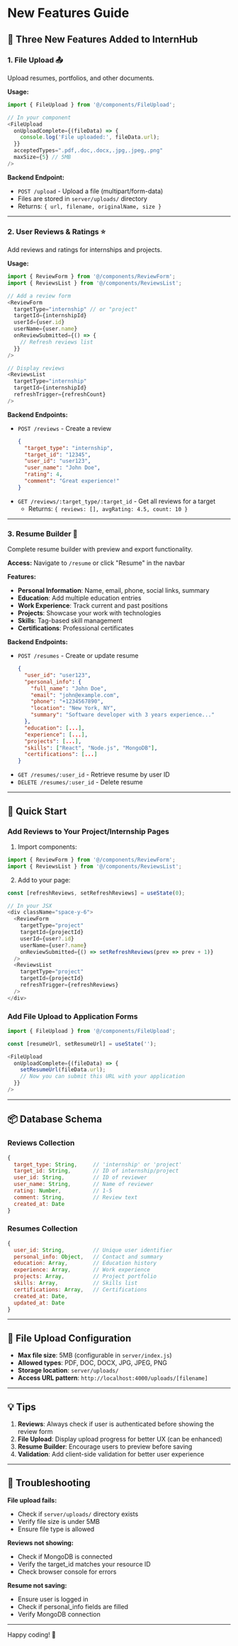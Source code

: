 # New Features Guide

## 🎉 Three New Features Added to InternHub

### 1. **File Upload** 📤

Upload resumes, portfolios, and other documents.

**Usage:**
```typescript
import { FileUpload } from '@/components/FileUpload';

// In your component
<FileUpload 
  onUploadComplete={(fileData) => {
    console.log('File uploaded:', fileData.url);
  }}
  acceptedTypes=".pdf,.doc,.docx,.jpg,.jpeg,.png"
  maxSize={5} // 5MB
/>
```

**Backend Endpoint:**
- `POST /upload` - Upload a file (multipart/form-data)
- Files are stored in `server/uploads/` directory
- Returns: `{ url, filename, originalName, size }`

---

### 2. **User Reviews & Ratings** ⭐

Add reviews and ratings for internships and projects.

**Usage:**
```typescript
import { ReviewForm } from '@/components/ReviewForm';
import { ReviewsList } from '@/components/ReviewsList';

// Add a review form
<ReviewForm
  targetType="internship" // or "project"
  targetId={internshipId}
  userId={user.id}
  userName={user.name}
  onReviewSubmitted={() => {
    // Refresh reviews list
  }}
/>

// Display reviews
<ReviewsList
  targetType="internship"
  targetId={internshipId}
  refreshTrigger={refreshCount}
/>
```

**Backend Endpoints:**
- `POST /reviews` - Create a review
  ```json
  {
    "target_type": "internship",
    "target_id": "12345",
    "user_id": "user123",
    "user_name": "John Doe",
    "rating": 4,
    "comment": "Great experience!"
  }
  ```
- `GET /reviews/:target_type/:target_id` - Get all reviews for a target
  - Returns: `{ reviews: [], avgRating: 4.5, count: 10 }`

---

### 3. **Resume Builder** 📝

Complete resume builder with preview and export functionality.

**Access:** Navigate to `/resume` or click "Resume" in the navbar

**Features:**
- **Personal Information**: Name, email, phone, social links, summary
- **Education**: Add multiple education entries
- **Work Experience**: Track current and past positions
- **Projects**: Showcase your work with technologies
- **Skills**: Tag-based skill management
- **Certifications**: Professional certificates

**Backend Endpoints:**
- `POST /resumes` - Create or update resume
  ```json
  {
    "user_id": "user123",
    "personal_info": {
      "full_name": "John Doe",
      "email": "john@example.com",
      "phone": "+1234567890",
      "location": "New York, NY",
      "summary": "Software developer with 3 years experience..."
    },
    "education": [...],
    "experience": [...],
    "projects": [...],
    "skills": ["React", "Node.js", "MongoDB"],
    "certifications": [...]
  }
  ```
- `GET /resumes/:user_id` - Retrieve resume by user ID
- `DELETE /resumes/:user_id` - Delete resume

---

## 🚀 Quick Start

### Add Reviews to Your Project/Internship Pages

1. Import components:
```typescript
import { ReviewForm } from '@/components/ReviewForm';
import { ReviewsList } from '@/components/ReviewsList';
```

2. Add to your page:
```typescript
const [refreshReviews, setRefreshReviews] = useState(0);

// In your JSX
<div className="space-y-6">
  <ReviewForm
    targetType="project"
    targetId={projectId}
    userId={user?.id}
    userName={user?.name}
    onReviewSubmitted={() => setRefreshReviews(prev => prev + 1)}
  />
  <ReviewsList
    targetType="project"
    targetId={projectId}
    refreshTrigger={refreshReviews}
  />
</div>
```

### Add File Upload to Application Forms

```typescript
import { FileUpload } from '@/components/FileUpload';

const [resumeUrl, setResumeUrl] = useState('');

<FileUpload 
  onUploadComplete={(fileData) => {
    setResumeUrl(fileData.url);
    // Now you can submit this URL with your application
  }}
/>
```

---

## 📦 Database Schema

### Reviews Collection
```javascript
{
  target_type: String,     // 'internship' or 'project'
  target_id: String,       // ID of internship/project
  user_id: String,         // ID of reviewer
  user_name: String,       // Name of reviewer
  rating: Number,          // 1-5
  comment: String,         // Review text
  created_at: Date
}
```

### Resumes Collection
```javascript
{
  user_id: String,         // Unique user identifier
  personal_info: Object,   // Contact and summary
  education: Array,        // Education history
  experience: Array,       // Work experience
  projects: Array,         // Project portfolio
  skills: Array,           // Skills list
  certifications: Array,   // Certifications
  created_at: Date,
  updated_at: Date
}
```

---

## 🔧 File Upload Configuration

- **Max file size**: 5MB (configurable in `server/index.js`)
- **Allowed types**: PDF, DOC, DOCX, JPG, JPEG, PNG
- **Storage location**: `server/uploads/`
- **Access URL pattern**: `http://localhost:4000/uploads/[filename]`

---

## 💡 Tips

1. **Reviews**: Always check if user is authenticated before showing the review form
2. **File Upload**: Display upload progress for better UX (can be enhanced)
3. **Resume Builder**: Encourage users to preview before saving
4. **Validation**: Add client-side validation for better user experience

---

## 🐛 Troubleshooting

**File upload fails:**
- Check if `server/uploads/` directory exists
- Verify file size is under 5MB
- Ensure file type is allowed

**Reviews not showing:**
- Check if MongoDB is connected
- Verify the target_id matches your resource ID
- Check browser console for errors

**Resume not saving:**
- Ensure user is logged in
- Check if personal_info fields are filled
- Verify MongoDB connection

---

Happy coding! 🎉
